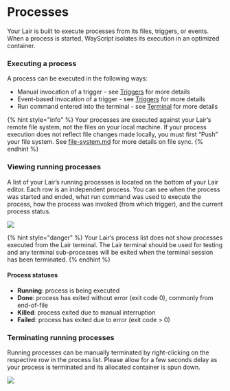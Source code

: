 # Processes

Your Lair is built to execute processes from its files, triggers, or events. When a process is started, WayScript isolates its execution in an optimized container.

### Executing a process

A process can be executed in the following ways:

* Manual invocation of a trigger - see [Triggers](triggers.md) for more details
* Event-based invocation of a trigger - see [Triggers](triggers.md) for more details
* Run command entered into the terminal - see [Terminal](terminal.md) for more details

{% hint style="info" %}
Your processes are executed against your Lair’s remote file system, not the files on your local machine. If your process execution does not reflect file changes made locally, you must first “Push” your file system. See [file-system.md](file-system.md "mention") for more details on file sync.
{% endhint %}

### Viewing running processes

A list of your Lair’s running processes is located on the bottom of your Lair editor. Each row is an independent process. You can see when the process was started and ended, what run command was used to execute the process, how the process was invoked (from which trigger), and the current process status.

![](https://codahosted.io/docs/2kDMDaZ6QP/blobs/bl-1PS\_-4J1B7/5841d717fe4375eac3353aaeaff675d326e8bc64b659499a5aa02278ff43f94ba524fa0326ab3172d1c7fbf3d0493e5cccf1ae04e0b2859ab90a7906596cea938ca1e8a7a5a8345a701769699ce90371ebdb8c6eaa8bf40327a651321c4f4f064f944d3e)

{% hint style="danger" %}
Your Lair’s process list does not show processes executed from the Lair terminal. The Lair terminal should be used for testing and any terminal sub-processes will be exited when the terminal session has been terminated.
{% endhint %}

#### Process statuses

* **Running**: process is being executed
* **Done**: process has exited without error (exit code 0), commonly from end-of-file
* **Killed**: process exited due to manual interruption
* **Failed**: process has exited due to error (exit code > 0)

### Terminating running processes

Running processes can be manually terminated by right-clicking on the respective row in the process list. Please allow for a few seconds delay as your process is terminated and its allocated container is spun down.

![](https://codahosted.io/docs/2kDMDaZ6QP/blobs/bl-1rRLXx3sKT/53614ecaa60630df33e8fdb77ca02224e956ea490df8133050f00d6b23e9628b45fe7187b88178822750fc3fcf4b53ede66a55c87e4c5590d2b58d31f0bc157ad8cdfe9e0ce944887d113596b414d6d719dfbeb9c7fadc43d628e8414d1bf9482436b435)
